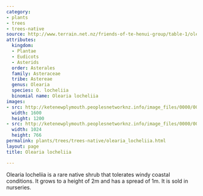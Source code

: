 ```yaml
---
category:
- plants
- trees
- trees-native
source: http://www.terrain.net.nz/friends-of-te-henui-group/table-1/olearia-locheliia.html
attributes:
  kingdom:
  - Plantae
  - Eudicots
  - Asterids
  order: Asterales
  family: Asteraceae
  tribe: Astereae
  genus: Olearia
  species: O. locheliia
  binomial name: Olearia locheliia
images:
- src: http://ketenewplymouth.peoplesnetworknz.info/image_files/0000/0006/1739/Olearia_locheliia.JPG
  width: 1600
  height: 1200
- src: http://ketenewplymouth.peoplesnetworknz.info/image_files/0000/0006/1734/Olearia_locheliia-003.JPG
  width: 1024
  height: 766
permalink: plants/trees/trees-native/olearia_locheliia.html
layout: page
title: Olearia locheliia

---
```

Olearia locheliia is a rare native shrub that tolerates windy coastal conditions. It grows to a height of 2m and has a spread of 1m. It is sold in nurseries.

